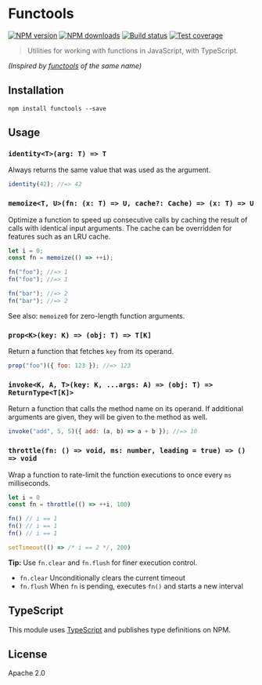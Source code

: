 # Functools

[![NPM version](https://img.shields.io/npm/v/functools.svg?style=flat)](https://npmjs.org/package/functools)
[![NPM downloads](https://img.shields.io/npm/dm/functools.svg?style=flat)](https://npmjs.org/package/functools)
[![Build status](https://img.shields.io/travis/blakeembrey/js-functools.svg?style=flat)](https://travis-ci.org/blakeembrey/js-functools)
[![Test coverage](https://img.shields.io/coveralls/blakeembrey/js-functools.svg?style=flat)](https://coveralls.io/r/blakeembrey/js-functools?branch=master)

> Utilities for working with functions in JavaScript, with TypeScript.

_(Inspired by [functools](https://docs.python.org/2/library/functools.html) of the same name)_

## Installation

```
npm install functools --save
```

## Usage

### `identity<T>(arg: T) => T`

Always returns the same value that was used as the argument.

```js
identity(42); //=> 42
```

### `memoize<T, U>(fn: (x: T) => U, cache?: Cache) => (x: T) => U`

Optimize a function to speed up consecutive calls by caching the result of calls with identical input arguments. The cache can be overridden for features such as an LRU cache.

```js
let i = 0;
const fn = memoize(() => ++i);

fn("foo"); //=> 1
fn("foo"); //=> 1

fn("bar"); //=> 2
fn("bar"); //=> 2
```

See also: `memoize0` for zero-length function arguments.

### `prop<K>(key: K) => (obj: T) => T[K]`

Return a function that fetches `key` from its operand.

```js
prop("foo")({ foo: 123 }); //=> 123
```

### `invoke<K, A, T>(key: K, ...args: A) => (obj: T) => ReturnType<T[K]>`

Return a function that calls the method name on its operand. If additional arguments are given, they will be given to the method as well.

```js
invoke("add", 5, 5)({ add: (a, b) => a + b }); //=> 10
```

### `throttle(fn: () => void, ms: number, leading = true) => () => void`

Wrap a function to rate-limit the function executions to once every `ms` milliseconds.

```js
let i = 0
const fn = throttle(() => ++i, 100)

fn() // i == 1
fn() // i == 1
fn() // i == 1

setTimeout(() => /* i == 2 */, 200)
```

**Tip:** Use `fn.clear` and `fn.flush` for finer execution control.

- `fn.clear` Unconditionally clears the current timeout
- `fn.flush` When `fn` is pending, executes `fn()` and starts a new interval

## TypeScript

This module uses [TypeScript](https://github.com/Microsoft/TypeScript) and publishes type definitions on NPM.

## License

Apache 2.0
